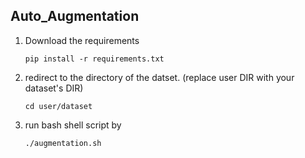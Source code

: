 ## Auto_Augmentation

1. Download the requirements 

       pip install -r requirements.txt 

2. redirect to the directory of the datset. (replace user DIR with your dataset's DIR)

       cd user/dataset

3. run bash shell script by

       ./augmentation.sh

